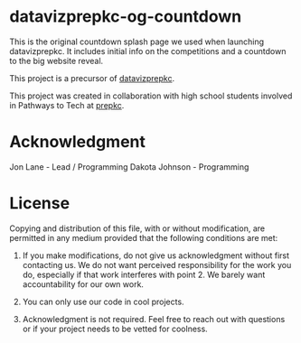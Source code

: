# datavizprepkc-og-countdown
This is the original countdown splash page we used when launching datavizprepkc. It includes initial info on the competitions and a countdown to the big website reveal. 


This project is a precursor of [datavizprepkc](https://datavizprepkc.org/).

This project was created in collaboration with high school students involved in Pathways to Tech at [prepkc](https://prepkc.org/).

# Acknowledgment

Jon Lane - Lead / Programming
Dakota Johnson - Programming

# License

Copying and distribution of this file, with or without modification, are permitted in any medium provided that the following conditions
are met:

1. If you make modifications, do not give us acknowledgment without first contacting us. We do not want perceived responsibility for
    the work you do, especially if that work interferes with point 2. We barely want accountability for our own work.  

2. You can only use our code in cool projects.

3. Acknowledgment is not required. Feel free to reach out with questions or if your project needs to be vetted for coolness.

